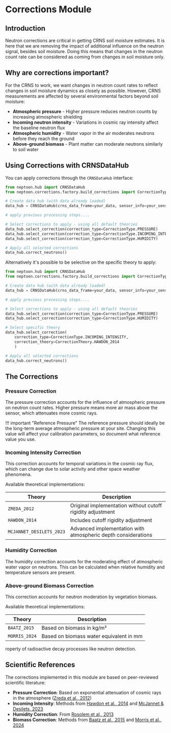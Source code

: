 # Corrections Module

## Introduction

Neutron corrections are critical in getting CRNS soil moisture estimates. It is here that we are removing the impact of additional influence on the neutron signal, besides soil moisture. Doing this means that changes in the neutron count rate can be considered as coming from changes in soil moisture only.

## Why are corrections important?

For the CRNS to work, we want changes in neutron count rates to reflect changes in soil moisture dynamics as closely as possible. However, CRNS measurements are affected by several environmental factors beyond soil moisture:

- **Atmospheric pressure** - Higher pressure reduces neutron counts by increasing atmospheric shielding
- **Incoming neutron intensity** - Variations in cosmic ray intensity affect the baseline neutron flux
- **Atmospheric humidity** - Water vapor in the air moderates neutrons before they reach the ground
- **Above-ground biomass** - Plant matter can moderate neutrons similarly to soil water

## Using Corrections with CRNSDataHub

You can apply corrections through the `CRNSDataHub` interface:

```python
from neptoon.hub import CRNSDataHub
from neptoon.corrections.factory.build_corrections import CorrectionType, CorrectionTheory

# Create data hub (with data already loaded)
data_hub = CRNSDataHub(crns_data_frame=your_data, sensor_info=your_sensor_info)

# apply previous processing steps....

# Select corrections to apply - using all default theories
data_hub.select_correction(correction_type=CorrectionType.PRESSURE)
data_hub.select_correction(correction_type=CorrectionType.INCOMING_INTENSITY)
data_hub.select_correction(correction_type=CorrectionType.HUMIDITY)

# Apply all selected corrections
data_hub.correct_neutrons()
```

Alternatively it's possible to be selective on the specific theory to apply:

```python
from neptoon.hub import CRNSDataHub
from neptoon.corrections.factory.build_corrections import CorrectionType, CorrectionTheory

# Create data hub (with data already loaded)
data_hub = CRNSDataHub(crns_data_frame=your_data, sensor_info=your_sensor_info)

# apply previous processing steps....

# Select corrections to apply - using all default theories
data_hub.select_correction(correction_type=CorrectionType.PRESSURE)
data_hub.select_correction(correction_type=CorrectionType.HUMIDITY)

# Select specific theory
data_hub.select_correction(
	correction_type=CorrectionType.INCOMING_INTENSITY,
	correction_theory=CorrectionTheory.HAWDON_2014
	)

# Apply all selected corrections
data_hub.correct_neutrons()

```

## The Corrections

### Pressure Correction

The pressure correction accounts for the influence of atmospheric pressure on neutron count rates. Higher pressure means more air mass above the sensor, which attenuates more cosmic rays.

!!! important "Reference Pressure"
    The reference pressure should ideally be the long-term average atmospheric pressure at your site. Changing this value will affect your calibration parameters, so document what reference value you use.

### Incoming Intensity Correction

This correction accounts for temporal variations in the cosmic ray flux, which can change due to solar activity and other space weather phenomena.

Available theoretical implementations:

| Theory | Description | 
|--------|-------------|
| `ZREDA_2012` | Original implementation without cutoff rigidity adjustment |
| `HAWDON_2014` | Includes cutoff rigidity adjustment |
| `MCJANNET_DESILETS_2023` | Advanced implementation with atmospheric depth considerations |

### Humidity Correction

The humidity correction accounts for the moderating effect of atmospheric water vapor on neutrons. This can be calculated when relative humidity and temperature sensors are present.

### Above-ground Biomass Correction

This correction accounts for neutron moderation by vegetation biomass.

Available theoretical implementations:

| Theory | Description | 
|--------|-------------|
| `BAATZ_2015` | Based on biomass in kg/m² | 
| `MORRIS_2024` | Based on biomass water equivalent in mm | 
roperty of radioactive decay processes like neutron detection.

## Scientific References

The corrections implemented in this module are based on peer-reviewed scientific literature:

- **Pressure Correction**: Based on exponential attenuation of cosmic rays in the atmosphere ([Zreda et al., 2012](https://doi.org/10.5194/hess-16-4079-2012))
- **Incoming Intensity**: Methods from [Hawdon et al., 2014](https://doi.org/10.1002/2013WR015138) and [McJannet & Desilets, 2023](https://doi.org/10.1029/2022WR033889)
- **Humidity Correction**: From [Rosolem et al., 2013](https://doi.org/10.1175/JHM-D-12-0120.1)
- **Biomass Correction**: Methods from [Baatz et al., 2015](https://doi.org/10.5194/hess-19-3203-2015) and [Morris et al., 2024](https://doi.org/10.3390/s24134094)
